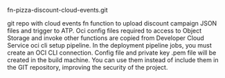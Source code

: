 fn-pizza-discount-cloud-events.git

git repo with cloud events fn function to upload discount campaign JSON files and trigger to ATP.
Oci config files required to access to Object Storage and invoke other functions are copied from Developer Cloud Service oci cli setup pipeline.
In the deployment pipeline jobs, you must create an OCI CLI connection. Config file and private key .pem file will be created in the build machine. 
You can use them instead of include them in the GIT repository, improving the security of the project.